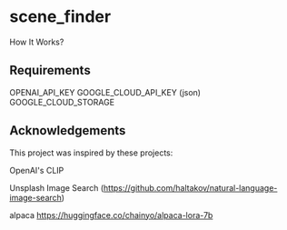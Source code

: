 # scene_finder

How It Works?


## Requirements
OPENAI_API_KEY
GOOGLE_CLOUD_API_KEY (json)
GOOGLE_CLOUD_STORAGE


## Acknowledgements
This project was inspired by these projects:

OpenAI's CLIP

Unsplash Image Search (https://github.com/haltakov/natural-language-image-search)

alpaca https://huggingface.co/chainyo/alpaca-lora-7b
